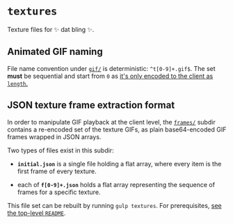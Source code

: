 # `textures`

Texture files for ✨ dat bling ✨.

## Animated GIF naming

File name convention under [`gif/`](./gif) is deterministic: `^t[0-9]+.gif$`. The set **must** be sequential and start from `0` as [it's only encoded to the client as `length`.](../builder/babel-plugins/bling-count-texture-files.js)

## JSON texture frame extraction format

In order to manipulate GIF playback at the client level, the [`frames/`](./frames) subdir contains a re-encoded set of the texture GIFs, as plain base64-encoded GIF frames wrapped in JSON arrays.

Two types of files exist in this subdir:

- **`initial.json`** is a single file holding a flat array, where every item is the first frame of every texture.

- each of **`f[0-9]+.json`** holds a flat array representing the sequence of frames for a specific texture.

This file set can be rebuilt by running `gulp textures`. For prerequisites, [see the top-level `README`](../README.md#texture-toolkit).
